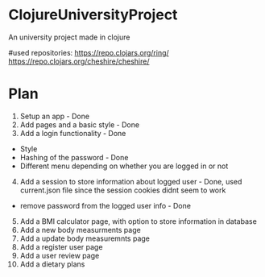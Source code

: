 # ClojureUniversityProject
An university project made in clojure

#used repositories:
https://repo.clojars.org/ring/
https://repo.clojars.org/cheshire/cheshire/



# Plan
1. Setup an app - Done
2. Add pages and a basic style - Done
3. Add a login functionality - Done
- Style 
- Hashing of the password - Done
- Different menu depending on whether you are logged in or not
4. Add a session to store information about logged user - Done, used current.json file since the session cookies didnt seem to work
- remove password from the logged user info - Done
5. Add a BMI calculator page, with option to store information in database
6. Add a new body measurments page
7. Add a update body measuremnts page
8. Add a register user page
9. Add a user review page
10. Add a dietary plans 

